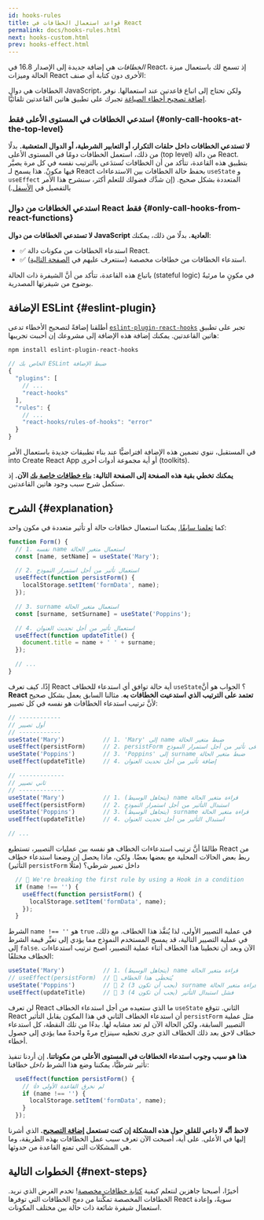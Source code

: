 ```yaml
---
id: hooks-rules
title: قواعد استعمال الخطافات في React
permalink: docs/hooks-rules.html
next: hooks-custom.html
prev: hooks-effect.html
---
```


*الخطافات* هي إضافة جديدة إلى الإصدار 16.8 في React، إذ تسمح لك باستعمال ميزة الحالة وميزات React الأخرى دون كتابة أي صنف:

الخطافات هي دوال JavaScript، ولكن تحتاج إلى اتباع قاعدتين عند استعمالها. نوفر [إضافة تصحيح أخطاء الصياغة](https://www.npmjs.com/package/eslint-plugin-react-hooks) تجبرك على تطبيق هاتين القاعدتين تلقائيًّا.

### استدعي الخطافات في المستوى الأعلى فقط {#only-call-hooks-at-the-top-level}

**لا تستدعي الخطافات داخل حلقات التكرار، أو التعابير الشرطية، أو الدوال المتعشبة.** بدلًا من ذلك، استعمل الخطافات دومًا في المستوى الأعلى (top level) من دالة React. بتطبيق هذه القاعدة، تتأكد من أن الخطافات تُستدَعى بالترتيب نفسه في كل مرة يصيَّر فيها مكونٌ. هذا يسمح لـ React بحفظ حالة الخطافات بين الاستدعاءات `useState` و `useEffect` المتعددة بشكل صحيح. (إن شدَّك فضولك للتعلم أكثر، سنشرح هذا الأمر بالتفصيل في [الأسفل](#explanation).)

### استدعي الخطافات من دوال React فقط {#only-call-hooks-from-react-functions}

**لا تستدعي الخطافات من دوال JavaScript العادية.** بدلًا من ذلك، يمكنك:

* ✅ استدعاء الخطافات من مكونات دالة React.
* ✅ استدعاء الخطافات من خطافات مخصصة (سنتعرف عليهم في [الصفحة التالية](/docs/hooks-custom.html)).

باتباع هذه القاعدة، تتأكد من أنَّ الشيفرة ذات الحالة (stateful logic) في مكونٍ ما مرئيةٌ بوضوح من شيفرتها المصدرية.

## الإضافة ESLint {#eslint-plugin}

أطلقنا إضافةً لتصحيح الأخطاء تدعى [`eslint-plugin-react-hooks`](https://www.npmjs.com/package/eslint-plugin-react-hooks) تجبر على تطبيق هاتين القاعدتين. يمكنك إضافة هذه الإضافة إلى مشروعك إن أحببت تجريبها:

```bash
npm install eslint-plugin-react-hooks
```

```js
// الخاص بك ESLint ضبط الإضافة
{
  "plugins": [
    // ...
    "react-hooks"
  ],
  "rules": {
    // ...
    "react-hooks/rules-of-hooks": "error"
  }
}
```

في المستقبل، ننوي تضمين هذه الإضافة افتراضيًّا عند بناء تطبيقات جديدة باستعمال الأمر into Create React App أو أية مجموعة أدوات أخرى (toolkits).

**يمكنك تخطي بقية هذه الصفحة إلى الصفحة التالية: [بناء خطافات خاصة بك](/docs/hooks-custom.html) الآن.** إذ سنكمل شرح سبب وجود هاتين القاعدتين.

## الشرح {#explanation}

كما [تعلمنا سابقًا](/docs/hooks-state.html#tip-using-multiple-state-variables), يمكننا استعمال خطافات حالة أو تأثير متعددة في مكون واحد:

```js
function Form() {
  // 1. نفسه name استعمال متغير الحالة 
  const [name, setName] = useState('Mary');

  // 2. استعمال تأثير من أجل استمرار النموذج
  useEffect(function persistForm() {
    localStorage.setItem('formData', name);
  });

  // 3. surname استعمال متغير الحالة
  const [surname, setSurname] = useState('Poppins');

  // 4. استعمال تأثير من أجل تحديث العنوان
  useEffect(function updateTitle() {
    document.title = name + ' ' + surname;
  });

  // ...
}
```

إذًا، كيف تعرف React أية حالة توافق أي استدعاء للخطاف `useState`؟ الجواب هو أنَّ **React تعتمد على الترتيب الذي استدعيت الخطافات به**. مثالنا السابق يعمل بشكل صحيح لأنَّ ترتيب استدعاء الخطافات هو نفسه في كل تصيير:

```js
// ------------
// أول تصيير
// ------------
useState('Mary')           // 1. 'Mary' إلى name ضبط متغير الحالة
useEffect(persistForm)     // 2. persistForm إضافى تأثير من أجل استمرار النموذج
useState('Poppins')        // 3. 'Poppins' إلى surname ضبط متغير الحالة
useEffect(updateTitle)     // 4. إضافة تأثير من أجل تحديث العنوان

// -------------
// ثاني تصيير
// -------------
useState('Mary')           // 1. (يتجاهل الوسيط) name قراءة متغير الحالة
useEffect(persistForm)     // 2. استبدال التأثير من أجل استمرار النموذج
useState('Poppins')        // 3. (يتجاهل الوسيط) surname قراءة متغير الحالة
useEffect(updateTitle)     // 4. استبدال التأثير من أجل تحديث العنوان

// ...
```

طالمًا أنَّ ترتيب استدعاءات الخطاف هو نفسه بين عمليات التصيير، تستطيع React من ربط بعض الحالات المحلية مع بعضها بعضًا. ولكن، ماذا يحصل إن وضعنا استدعاء خطاف (التأثير `persistForm` مثلًا) داخل تعبير شرطي؟

```js
  // 🔴 We're breaking the first rule by using a Hook in a condition
  if (name !== '') {
    useEffect(function persistForm() {
      localStorage.setItem('formData', name);
    });
  }
```

الشرط  `name !== ''` هو `true` في عملية التصيير الأولى، لذا يُنفَّذ هذا الخطاف. مع ذلك، في عملية التصيير التالية، قد يمسح المستخدم النموذج مما يؤدي إلى تغيِّر قيمة الشرط إلى `false`. الآن وبعد أن تخطينا هذا الخطاف أثناء عملية التصيير، أصبح ترتيب استدعاءات الخطاف مختلفًا:

```js
useState('Mary')           // 1. (يتجاهل الوسيط) name قراءة متغير الحالة
// useEffect(persistForm)  // 🔴 يُتخطَى هذا الخطاف
useState('Poppins')        // 🔴 2 (يجب أن تكون 3) surname فشل قراءة متغير الحالة
useEffect(updateTitle)     // 🔴 3 (فشل استبدال التأثير (يجب أن تكون 4
```

لن تعرف React ما الذي ستعيده من أجل استدعاء الخطاف `useState` الثاني. تتوقع React أن استدعاء الخطاف الثاني في هذا المكون يقابل التأثير `persistForm` مثل عملية التصيير السابقة، ولكن الحالة الآن لم تعد مشابه لها. بدءًا من تلك النقطة، كل استدعاء خطاف لاحق بعد ذلك الخطاف الذي جرى تخطيه سينزاح مرةً واحدةً مما يؤدي إلى حصول أخطاء.

**هذا هو سبب وجوب استدعاء الخطافات في المستوى الأعلى من مكوناتنا.** إن أردنا تنفيذ تأثير شرطيًّا، يمكننا وضع هذا الشرط *داخل* خطافنا:

```js
  useEffect(function persistForm() {
    // 👍 لم نخرق القاعدة الأولى
    if (name !== '') {
      localStorage.setItem('formData', name);
    }
  });
```

**لاحظ أنَّه لا داعي للقلق حول هذه المشكلة إن كنت تستعمل [إضافة التصحيح](https://www.npmjs.com/package/eslint-plugin-react-hooks).** الذي أشرنا إليها في الأعلى. على أية، أصبحت الآن تعرف سبب عمل الخطافات بهذه الطريقة، وما هي المشكلات التي تمنع القاعدة من حدوثها.

## الخطوات التالية {#next-steps}

أخيرًا، أصبحنا جاهزين لنتعلم كيفية [كتابة خطافات مخصصة](/docs/hooks-custom.html)! تخدم الغرض الذي نريد. الخطافات المخصصة تمكِّننا من دمج الخطافات التي توفرها React سويةً، وإعادة استعمال شيفرة شائعة ذات حالة بين مختلف المكونات.
